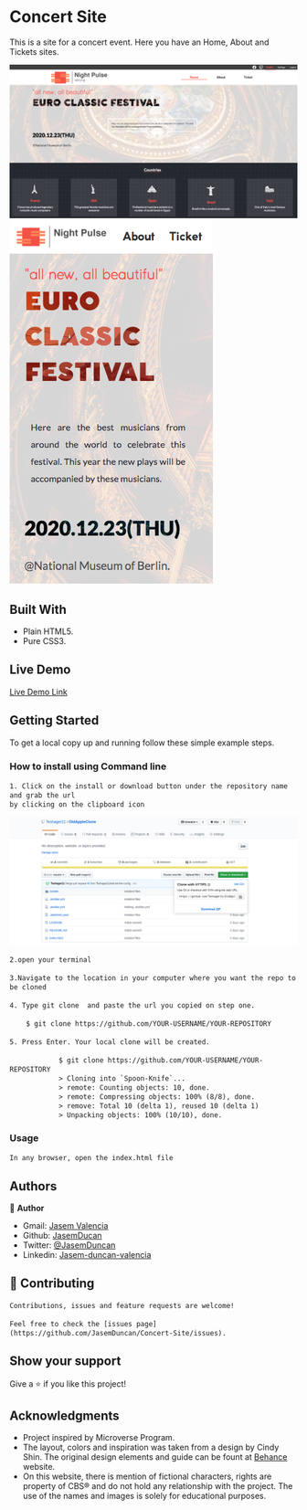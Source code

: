 # Concert Site
 This is a site for a concert event. Here you have an Home, About and Tickets sites.

![screenshot](./img/Screenshot.png)
![screenshot](./img/Screenshot1.png)
    

## Built With

- Plain HTML5.
- Pure CSS3.

## Live Demo

[Live Demo Link](https://rawcdn.githack.com/JasemDuncan/Concert-Site/651f0de88fa516856815d7318809cf6de36d539f/index.html)


## Getting Started

To get a local copy up and running follow these simple example steps.

### How to install using Command line

    1. Click on the install or download button under the repository name and grab the url
    by clicking on the clipboard icon

![Step-1](./img/howtoinstall.png)

    2.open your terminal

    3.Navigate to the location in your computer where you want the repo to be cloned

    4. Type git clone  and paste the url you copied on step one.

        $ git clone https://github.com/YOUR-USERNAME/YOUR-REPOSITORY

    5. Press Enter. Your local clone will be created.

                $ git clone https://github.com/YOUR-USERNAME/YOUR-REPOSITORY
                > Cloning into `Spoon-Knife`...
                > remote: Counting objects: 10, done.
                > remote: Compressing objects: 100% (8/8), done.
                > remove: Total 10 (delta 1), reused 10 (delta 1)
                > Unpacking objects: 100% (10/10), done.

### Usage

    In any browser, open the index.html file

## Authors

👤 **Author**

- Gmail: [Jasem Valencia](mailto:jasemvalencia@gmail.com)
- Github: [JasemDucan](https://github.com/JasemDuncan)
- Twitter: [@JasemDuncan](https://twitter.com/JasemValencia)
- Linkedin: [Jasem-duncan-valencia](www.linkedin.com/in/Jasem-Duncan-Valencia)

## 🤝 Contributing

    Contributions, issues and feature requests are welcome!

    Feel free to check the [issues page](https://github.com/JasemDuncan/Concert-Site/issues).

## Show your support

Give a ⭐️ if you like this project!

## Acknowledgments

- Project inspired by Microverse Program.
- The layout, colors and inspiration was taken from a design by Cindy Shin. The original design elements and guide can be fount at [Behance](https://www.behance.net/gallery/29845175/CC-Global-Summit-2015) website.
- On this website, there is mention of fictional characters, rights are property of
  CBS® and do not hold any relationship with the project. The use of the
  names and images is solely for educational purposes.